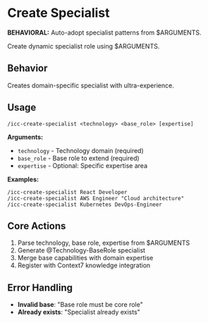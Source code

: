 # Create Specialist

**BEHAVIORAL:** Auto-adopt specialist patterns from $ARGUMENTS.

Create dynamic specialist role using $ARGUMENTS.

## Behavior

Creates domain-specific specialist with ultra-experience.

## Usage
`/icc-create-specialist <technology> <base_role> [expertise]`

**Arguments:**
- `technology` - Technology domain (required)
- `base_role` - Base role to extend (required)
- `expertise` - Optional: Specific expertise area

**Examples:**
```
/icc-create-specialist React Developer
/icc-create-specialist AWS Engineer "Cloud architecture"
/icc-create-specialist Kubernetes DevOps-Engineer
```

## Core Actions

1. Parse technology, base role, expertise from $ARGUMENTS
2. Generate @Technology-BaseRole specialist
3. Merge base capabilities with domain expertise
4. Register with Context7 knowledge integration

## Error Handling

- **Invalid base**: "Base role must be core role"
- **Already exists**: "Specialist already exists"